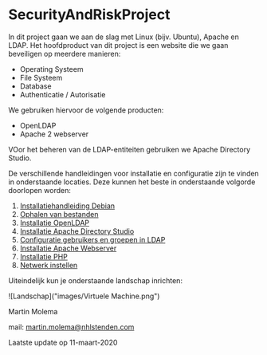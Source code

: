 # SecurityAndRiskProject

In dit project gaan we aan de slag met Linux (bijv. Ubuntu), Apache en LDAP. Het hoofdproduct van dit project is een website die we gaan beveiligen op meerdere manieren:
  * Operating Systeem
  * File Systeem
  * Database
  * Authenticatie / Autorisatie

We gebruiken hiervoor de volgende producten:
  * OpenLDAP
  * Apache 2 webserver
  
VOor het beheren van de LDAP-entiteiten gebruiken we Apache Directory Studio. 

De verschillende handleidingen voor installatie en configuratie zijn te vinden in onderstaande locaties. Deze kunnen
het beste in onderstaande volgorde doorlopen worden:
  1. [Installatiehandleiding Debian]( ./DebianInstall/README.md )
  1. [Ophalen van bestanden](./GIT/README.md)
  1. [Installatie OpenLDAP](./OpenLDAP/README.md)
  1. [Installatie Apache Directory Studio](./ApacheLDAPStudio/README.md)
  1. [Configuratie gebruikers en groepen in LDAP](./ConfigLDAP/README.md)
  1. [Installatie Apache Webserver](./ApacheWebServer/README.md)
  1. [Installatie PHP](./php/README.md)
  1. [Netwerk instellen](./Netwerk/README.md)
  
Uiteindelijk kun je onderstaande landschap inrichten:

![Landschap]("images/Virtuele Machine.png")  


Martin Molema

mail: [martin.molema@nhlstenden.com](mailto:martin.molema@nhlstenden.com)

Laatste update op 11-maart-2020
  
